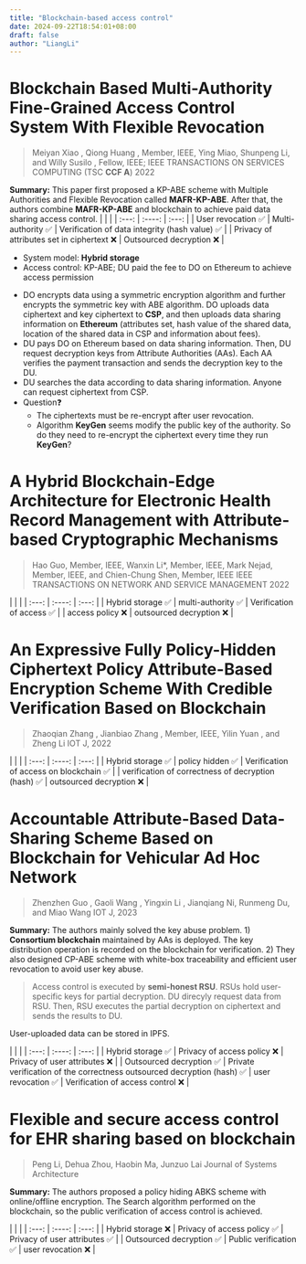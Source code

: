 ```yaml
---
title: "Blockchain-based access control"
date: 2024-09-22T18:54:01+08:00
draft: false
author: "LiangLi"
---
```


# Blockchain Based Multi-Authority Fine-Grained Access Control System With Flexible Revocation
> Meiyan Xiao , Qiong Huang , Member, IEEE, Ying Miao, Shunpeng Li, and Willy Susilo , Fellow, IEEE;
> IEEE TRANSACTIONS ON SERVICES COMPUTING (TSC **CCF A**) 2022

**Summary:** This paper first proposed a KP-ABE scheme with Multiple Authorities and Flexible Revocation called **MAFR-KP-ABE**. After that, the authors combine **MAFR-KP-ABE** and blockchain to achieve paid data sharing access control.
|   |   |
| :---: | :----: | :---: |
| User revocation :white_check_mark: | Multi-authority :white_check_mark: | Verification of data integrity (hash value) :white_check_mark: |
| Privacy of attributes set in ciphertext :x: | Outsourced decryption :x: |

- System model: **Hybrid storage**
- Access control: KP-ABE; DU paid the fee to DO on Ethereum to achieve access permission
<!-- - Threat model:  -->
  <!-- - :white_check_mark: user revocation; multi-authority; Verification of data integrity (check if the hash value of the decrypted data is the same as the hash value recorded on the blockchain); 
  - :x: privacy of attributes set in ciphertext; outsourced decryption;  -->

- DO encrypts data using a symmetric encryption algorithm and further encrypts the symmetric key with ABE algorithm. DO uploads data ciphertext and key ciphertext to **CSP**, and then uploads data sharing information on **Ethereum** (attributes set, hash value of the shared data, location of the shared data in CSP and information about fees).
- DU pays DO on Ethereum based on data sharing information. Then, DU request decryption keys from Attribute Authorities (AAs). Each AA verifies the payment transaction and sends the decryption key to the DU.
- DU searches the data according to data sharing information. Anyone can request ciphertext from CSP.
- Question:question:
  - The ciphertexts must be re-encrypt after user revocation.
  - Algorithm $\textbf{KeyGen}$ seems modify the public key of the authority. So do they need to re-encrypt the ciphertext every time they run $\textbf{KeyGen}$?
 
# A Hybrid Blockchain-Edge Architecture for Electronic Health Record Management with Attribute-based Cryptographic Mechanisms
> Hao Guo, Member, IEEE, Wanxin Li*, Member, IEEE, Mark Nejad, Member, IEEE, and Chien-Chung Shen, Member, IEEE
> IEEE TRANSACTIONS ON NETWORK AND SERVICE MANAGEMENT 2022

|   |   |
| :---: | :----: | :---: |
| Hybrid storage :white_check_mark: | multi-authority :white_check_mark: | Verification of access  :white_check_mark: |
| access policy :x: | outsourced decryption :x: |

# An Expressive Fully Policy-Hidden Ciphertext Policy Attribute-Based Encryption Scheme With Credible Verification Based on Blockchain
> Zhaoqian Zhang , Jianbiao Zhang , Member, IEEE, Yilin Yuan , and Zheng Li
> IOT J, 2022

|   |   |
| :---: | :----: | :---: |
| Hybrid storage :white_check_mark: | policy hidden :white_check_mark: | Verification of access on blockchain :white_check_mark: |
| verification of correctness of decryption (hash) :white_check_mark: | outsourced decryption :x: |

# Accountable Attribute-Based Data-Sharing Scheme Based on Blockchain for Vehicular Ad Hoc Network
> Zhenzhen Guo , Gaoli Wang , Yingxin Li , Jianqiang Ni, Runmeng Du, and Miao Wang
> IOT J, 2023

**Summary:** The authors mainly solved the key abuse problem. 1) **Consortium blockchain** maintained by AAs is deployed. The key distribution operation is recorded on the blockchain for verification. 2) They also designed CP-ABE scheme with white-box traceability and efficient user revocation to avoid user key abuse.
> Access control is executed by **semi-honest RSU**. RSUs hold user-specific keys for partial decryption. DU direcyly request data from RSU. Then, RSU executes the partial decryption on ciphertext and sends the results to DU. 

User-uploaded data can be stored in IPFS.

|   |   |
| :---: | :----: | :---: |
| Hybrid storage :white_check_mark: | Privacy of access policy :x: | Privacy of user attributes :x: |
| Outsourced decryption :white_check_mark: | Private verification of the correctness outsourced decryption  (hash) :white_check_mark: | user revocation :white_check_mark: | Verification of access control :x: |

# Flexible and secure access control for EHR sharing based on blockchain
> Peng Li, Dehua Zhou, Haobin Ma, Junzuo Lai
> Journal of Systems Architecture

**Summary:** The authors proposed a policy hiding ABKS scheme with online/offline encryption. The $\textsf{Search}$ algorithm performed on the blockchain, so the public verification of access control is achieved.

|   |   |
| :---: | :----: | :---: |
| Hybrid storage :x: | Privacy of access policy :white_check_mark: | Privacy of user attributes :white_check_mark: |
| Outsourced decryption :white_check_mark: | Public verification :white_check_mark: | user revocation :x: |
